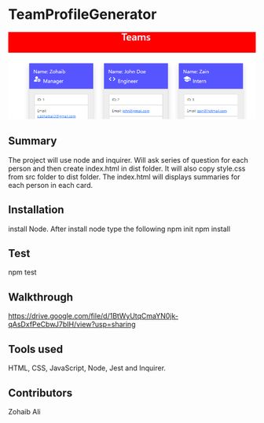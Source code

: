 # TeamProfileGenerator

![Screenshot](teamGenerator.PNG)

## Summary  

The project will use node and inquirer. Will ask series of question for each person and then create index.html in dist folder. It will also copy style.css from src folder to dist folder. The index.html will displays summaries for each person in each card.

## Installation

install Node. After install node type the following
npm init
npm install

## Test

npm test

## Walkthrough

https://drive.google.com/file/d/1BtWyUtqCmaYN0jk-qAsDxfPeCbwJ7bIH/view?usp=sharing

## Tools used

HTML, CSS, JavaScript, Node, Jest and Inquirer.

## Contributors

Zohaib Ali
